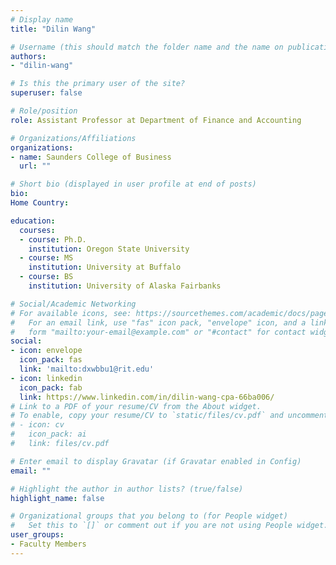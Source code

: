 ```yaml
---
# Display name
title: "Dilin Wang"

# Username (this should match the folder name and the name on publications)
authors:
- "dilin-wang"

# Is this the primary user of the site?
superuser: false

# Role/position
role: Assistant Professor at Department of Finance and Accounting

# Organizations/Affiliations
organizations:
- name: Saunders College of Business
  url: ""

# Short bio (displayed in user profile at end of posts)
bio: 
Home Country:

education:
  courses:
  - course: Ph.D.
    institution: Oregon State University
  - course: MS
    institution: University at Buffalo
  - course: BS
    institution: University of Alaska Fairbanks

# Social/Academic Networking
# For available icons, see: https://sourcethemes.com/academic/docs/page-builder/#icons
#   For an email link, use "fas" icon pack, "envelope" icon, and a link in the
#   form "mailto:your-email@example.com" or "#contact" for contact widget.
social:
- icon: envelope
  icon_pack: fas
  link: 'mailto:dxwbbu1@rit.edu'
- icon: linkedin
  icon_pack: fab
  link: https://www.linkedin.com/in/dilin-wang-cpa-66ba006/
# Link to a PDF of your resume/CV from the About widget.
# To enable, copy your resume/CV to `static/files/cv.pdf` and uncomment the lines below.
# - icon: cv
#   icon_pack: ai
#   link: files/cv.pdf

# Enter email to display Gravatar (if Gravatar enabled in Config)
email: ""

# Highlight the author in author lists? (true/false)
highlight_name: false

# Organizational groups that you belong to (for People widget)
#   Set this to `[]` or comment out if you are not using People widget.
user_groups:
- Faculty Members
---
```

